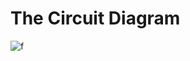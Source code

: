 # The Circuit Diagram
![f](https://user-images.githubusercontent.com/112697142/200582526-f216c548-673a-4260-a9a8-b3e56ecdfaa7.PNG)
